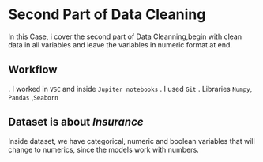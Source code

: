 # Second Part of Data Cleaning

In this Case, i cover the second part of Data Cleanning,begin with clean data in all variables and leave the variables in numeric format at end.

## Workflow

. I worked in `VSC` and inside `Jupiter notebooks`
. I used `Git` 
. Libraries `Numpy`, `Pandas` ,`Seaborn`  

## Dataset is about _Insurance_

Inside dataset, we have categorical, numeric and boolean variables that will change to numerics, since the models work with numbers.
